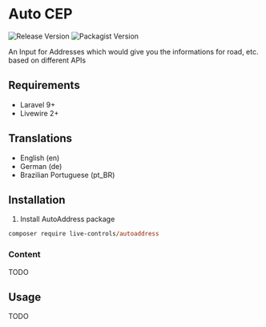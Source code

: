 # Auto CEP
 ![Release Version](https://img.shields.io/github/v/release/live-controls/autoaddress)
 ![Packagist Version](https://img.shields.io/packagist/v/live-controls/autoaddress?color=%23007500)

 An Input for Addresses which would give you the informations for road, etc. based on different APIs

## Requirements
- Laravel 9+
- Livewire 2+


## Translations
- English (en)
- German (de)
- Brazilian Portuguese (pt_BR)


## Installation

1. Install AutoAddress package
```ps
composer require live-controls/autoaddress
```


### Content
TODO

## Usage
TODO